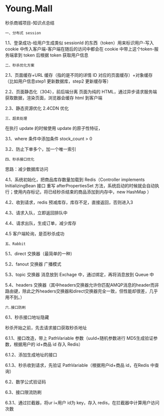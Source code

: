 # Young.Mall
秒杀商城项目-知识点总结


	一、分布式 session

1.1、登录成功-给用户生成类似 sessionId 的东西（token）用来标识用户-写入 cookie 中传入客户端-客户端在随后的访问中都会在 cookie 中带上这个token-服务端拿到 token 后根据 token 获取用户信息


	二、秒杀优化方案

2.1、页面缓存+URL 缓存（指的是不同的详情 ID 对应的页面缓存）+对象缓存（比如用户信息step1 更新数据库，step2 更新缓存等）
   
2.2、页面静态化（304），前后端分离
     页面为纯的 HTML，通过异步请求服务端获取数据，渲染页面，浏览器会缓存 html 到客户端
   
2.3、静态资源优化
	 2.4CDN 优化


	三、超卖处理

   在执行 update 的时候使用 update 的原子性特征，
   
3.1、where 条件中添加条件 stock_count > 0
   
3.2、防止下单多个，加一个唯一索引



	四、秒杀接口优化

  思路：减少数据库访问
  
  4.1、系统初始化，把商品库存数量加载到 Redis（Controller implements InitializingBean 接口 重写 afterPropertiesSet 方法，系统启动的时候就会自动执行；使用内存标记，将已经秒杀结束的商品添加到内存中，new HashMap ）
  
  4.2、收到请求，redis 预减库存，库存不足，直接返回，否则进入3
  
  4.3、请求入队，立即返回排队中
  
  4.4、请求出队，生成订单，减少库存
  
  4.5 客户端轮询，是否秒杀成功


	五、Rabbit

  
  5.1、direct 交换器（最简单的一种）
  
  5.2、fanout 交换器 广播模式
  
  5.3、topic 交换器
   消息放到 Exchage 中，通过绑定，再将消息放到 Queue 中
  
  5.4、headers 交换器（其中headers交换器允许你匹配AMQP消息的header而非路由键，除此之外headers交换器和direct交换器完全一致，但性能却很差，几乎用不到。） 



	六.接口防刷

  6.1、秒杀接口地址隐藏
  
   秒杀开始之前，先去请求接口获取秒杀地址
   
   6.1.1、接口改造，带上 PathVariable 参数（uuId+随机参数进行 MD5生成验证参数，根据用户的 id+商品 id 存入 Redis）
   
   6.1.2、添加生成地址的接口
   
   6.1.3、秒杀收到请求，先验证 PathVariable（根据用户id+商品 id，在Redis 中查询）
   
  6.2、数学公式验证码
  
  6.3、接口限流防刷
  
   6.3.1、通过拦截器，将ur i+用户 id为 key，存入 redis，在拦截器中计算用户访问次数

